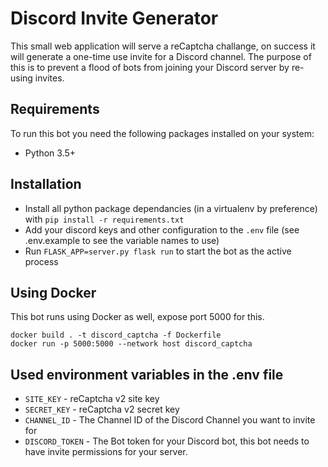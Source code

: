 # Discord Invite Generator

This small web application will serve a reCaptcha challange, on success it will generate a one-time use invite for a Discord channel.
The purpose of this is to prevent a flood of bots from joining your Discord server by re-using invites.

## Requirements

To run this bot you need the following packages installed on your system:

 - Python 3.5+

## Installation

 - Install all python package dependancies (in a virtualenv by preference) with `pip install -r requirements.txt`
 - Add your discord keys and other configuration to the `.env` file (see .env.example to see the variable names to use)
 - Run `FLASK_APP=server.py flask run` to start the bot as the active process

## Using Docker

This bot runs using Docker as well, expose port 5000 for this.

```
docker build . -t discord_captcha -f Dockerfile
docker run -p 5000:5000 --network host discord_captcha
```


## Used environment variables in the .env file

 - `SITE_KEY` - reCaptcha v2 site key
 - `SECRET_KEY` - reCaptcha v2 secret key
 - `CHANNEL_ID` - The Channel ID of the Discord Channel you want to invite for
 - `DISCORD_TOKEN` - The Bot token for your Discord bot, this bot needs to have invite permissions for your server.

